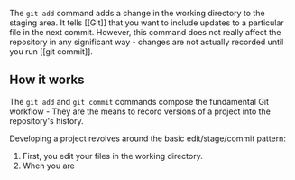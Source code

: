 The `git add` command adds a change in the working directory to the staging area. It tells [[Git]] that you want to include updates to a particular file in the next commit. However, this command does not really affect the repository in any significant way - changes are not actually recorded until you run [[git commit]].
## How it works
The `git add` and `git commit` commands compose the fundamental Git workflow - They are the means to record versions of a project into the repository's history.

Developing a project revolves around the basic edit/stage/commit pattern:
1. First, you edit your files in the working directory.
2. When you are 